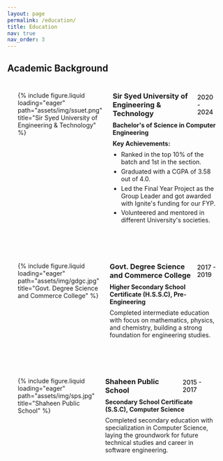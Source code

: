 ```yaml
---
layout: page
permalink: /education/
title: Education
nav: true
nav_order: 3
---
```


<style>
.project0 {
    display: flex;
    margin-bottom: 2rem;
    padding: 1.5rem;
    border: 1px solid var(--global-divider-color);
    border-radius: 8px;
    background-color: var(--global-card-bg-color);
    transition: all 0.3s ease;
}

.project0:hover {
    box-shadow: 0 4px 8px rgba(0, 0, 0, 0.1);
    transform: translateY(-2px);
}

.image-container0 {
    flex: 0 0 120px;
    margin-right: 1.5rem;
}

.image-container0 img {
    width: 120px;
    height: 120px;
    object-fit: cover;
    border-radius: 8px;
    border: 1px solid var(--global-divider-color);
}

.project-details0 {
    flex: 1;
}

.heading {
    display: flex;
    justify-content: space-between;
    align-items: center;
    margin-bottom: 0.5rem;
}

.heading h3 {
    margin: 0;
    color: var(--global-text-color);
}

.heading h3 a {
    color: var(--global-theme-color);
    text-decoration: none;
}

.heading h3 a:hover {
    color: var(--global-hover-color);
    text-decoration: underline;
}

.timeline {
    color: var(--global-text-color-light);
    font-weight: 500;
    font-size: 0.9rem;
}

.project-details0 p {
    margin: 0.5rem 0;
    color: var(--global-text-color);
}

.project-details0 ul {
    margin: 0.5rem 0;
    padding-left: 1.2rem;
}

.project-details0 li {
    margin-bottom: 0.3rem;
    color: var(--global-text-color);
}

@media (max-width: 768px) {
    .project0 {
        flex-direction: column;
    }
    
    .image-container0 {
        flex: none;
        margin-right: 0;
        margin-bottom: 1rem;
        text-align: center;
    }
}

/* Dark mode specific adjustments */
html[data-theme="dark"] .project0:hover {
    box-shadow: 0 4px 8px rgba(255, 255, 255, 0.1);
}
</style>

## Academic Background

<div class="project0">
    <div class="image-container0">
        {% include figure.liquid loading="eager" path="assets/img/ssuet.png" title="Sir Syed University of Engineering & Technology" %}
    </div>
    <div class="project-details0">
        <div class="heading">
        <h3><a href="https://www.ssuet.edu.pk/">Sir Syed University of Engineering & Technology</a></h3>
        <span class="timeline">2020 - 2024</span>
        </div>
        <p><strong>Bachelor's of Science in Computer Engineering</strong></p>
        <p><strong>Key Achievements:</strong></p>
        <ul>
            <li>Ranked in the top 10% of the batch and 1st in the section.</li>
            <li>Graduated with a CGPA of 3.58 out of 4.0.</li>
            <li>Led the Final Year Project as the Group Leader and got awarded with Ignite's funding for our FYP.</li>
            <li>Volunteered and mentored in different University's societies.</li>
        </ul>
    </div>
</div>

<div class="project0">
    <div class="image-container0">
        {% include figure.liquid loading="eager" path="assets/img/gdgc.jpg" title="Govt. Degree Science and Commerce College" %}
    </div>
    <div class="project-details0">
        <div class="heading">
        <h3><a href="https://www.facebook.com/GovtDegreeCollegeGulshanEIqbalBlock7/">Govt. Degree Science and Commerce College</a></h3>
        <span class="timeline">2017 - 2019</span>
        </div>
        <p><strong>Higher Secondary School Certificate (H.S.S.C), Pre-Engineering</strong></p>
        <p>Completed intermediate education with focus on mathematics, physics, and chemistry, building a strong foundation for engineering studies.</p>
    </div>
</div>

<div class="project0">
    <div class="image-container0">
        {% include figure.liquid loading="eager" path="assets/img/sps.jpg" title="Shaheen Public School" %}
    </div>
    <div class="project-details0">
        <div class="heading">
        <h3><a href="https://shaheenpsc.com/">Shaheen Public School</a></h3>
        <span class="timeline">2015 - 2017</span>
        </div>
        <p><strong>Secondary School Certificate (S.S.C), Computer Science</strong></p>
        <p>Completed secondary education with specialization in Computer Science, laying the groundwork for future technical studies and career in software engineering.</p>
    </div>
</div>

